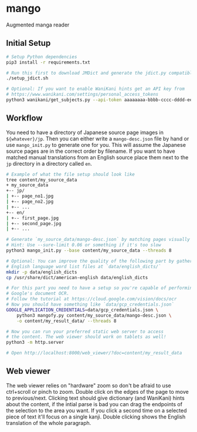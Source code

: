 mango
=====

Augmented manga reader

## Initial Setup

```bash
# Setup Python dependencies
pip3 install -r requirements.txt

# Run this first to download JMDict and generate the jdict.py compatible table
./setup_jdict.sh

# Optional: If you want to enable WaniKani hints get an API key from
# https://www.wanikani.com/settings/personal_access_tokens
python3 wanikani/get_subjects.py --api-token aaaaaaaa-bbbb-cccc-dddd-eeeeeeeeeeee
```

## Workflow

You need to have a directory of Japanese source page images in `${whatever}/jp`. Then you can either
write a `mango-desc.json` file by hand or use `mango_init.py` to generate one for you. This will assume
the Japanese source pages are in the correct order by filename.
If you want to have matched manual translations from an English source place them next to the `jp`
directory in a directory called `en`.

```bash
# Example of what the file setup should look like
tree content/my_source_data
+ my_source_data
+-- jp/
| +-- page_no1.jpg
| +-- page_no2.jpg
| +-- ...
+-- en/
| +-- first_page.jpg
| +-- second_page.jpg
| +-- ...

# Generate `my_source_data/mango-desc.json` by matching pages visually
# Hint: Use --sure-limit 0.06 or something if it's too slow
python3 mango_init.py --base content/my_source_data --threads 8

# Optional: You can improve the quality of the following part by gathering
# English language word list files at `data/english_dicts/`
mkdir -p data/english_dicts
cp /usr/share/dict/american-english data/english_dicts

# For this part you need to have a setup so you're capable of performing
# Google's document OCR.
# Follow the tutorial at https://cloud.google.com/vision/docs/ocr
# Now you should have something like `data/gcp_credentials.json`
GOOGLE_APPLICATION_CREDENTIALS=data/gcp_credentials.json \
    python3 mangofy.py content/my_source_data/mango-desc.json \
    -o content/my_result_data/ --threads 8

# Now you can run your preferred static web server to access
# the content. The web viewer should work on tablets as well!
python3 -m http.server

# Open http://localhost:8000/web_viewer/?doc=content/my_result_data
```

## Web viewer

The web viewer relies on "hardware" zoom so don't be afraid to use ctrl+scroll
or pinch to zoom. Double click on the edges of the page to move to previous/next.
Clicking text should give dictionary (and WaniKani) hints about the content, if
the intial parse is bad you can drag the endpoints of the selection to the area
you want. If you click a second time on a selected piece of text it'll focus on
a single kanji. Double clicking shows the English translation of the whole
paragraph.

